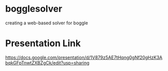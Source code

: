 # bogglesolver
creating a web-based solver for boggle

# Presentation Link
https://docs.google.com/presentation/d/1V879z5AE7tHqng0gNf20gHzK3AbqkGFpTnwtZXBZgCk/edit?usp=sharing
